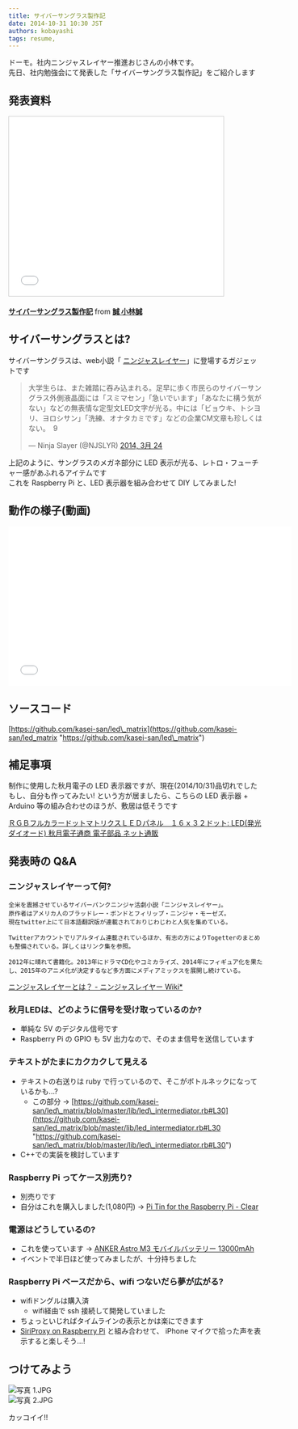 ```yaml
---
title: サイバーサングラス製作記
date: 2014-10-31 10:30 JST
authors: kobayashi
tags: resume, 
---
```

ドーモ。社内ニンジャスレイヤー推進おじさんの小林です。  
先日、社内勉強会にて発表した「サイバーサングラス製作記」をご紹介します

<!--more-->

## 発表資料

<iframe style="border: 1px solid #CCC; border-width: 1px; margin-bottom: 5px; max-width: 100%;" src="//www.slideshare.net/slideshow/embed_code/38735390" width="425" height="355" frameborder="0" marginwidth="0" marginheight="0" scrolling="no" allowfullscreen="allowfullscreen"> </iframe>

**[サイバーサングラス製作記](//www.slideshare.net/kaseisan/ss-38735390 "file://www.slideshare.net/kaseisan/ss-38735390")** from **[誠 小林誠](//www.slideshare.net/kaseisan "file://www.slideshare.net/kaseisan")**  

## サイバーサングラスとは?

サイバーサングラスは、web小説「 [ニンジャスレイヤー](http://ninjaslayer.jp/ "http://ninjaslayer.jp/")」に登場するガジェットです

<blockquote class="twitter-tweet" lang="ja"><p>大学生らは、また雑踏に吞み込まれる。足早に歩く市民らのサイバーサングラス外側液晶面には「スミマセン」「急いでいます」「あなたに構う気がない」などの無表情な定型文LED文字が光る。中には「ビョウキ、トシヨリ、ヨロシサン」「洗練、オナタカミです」などの企業CM文章も珍しくはない。　9</p>&mdash; Ninja Slayer (@NJSLYR) <a href="https://twitter.com/NJSLYR/status/447995956655452160">2014, 3月 24</a></blockquote>
<script async src="//platform.twitter.com/widgets.js" charset="utf-8"></script>

上記のように、サングラスのメガネ部分に LED 表示が光る、レトロ・フューチャー感があふれるアイテムです  
これを Raspberry Pi と、LED 表示器を組み合わせて DIY してみました!

## 動作の様子(動画)

<object width="560" height="315"><param name="movie" value="//www.youtube.com/v/vJQ2zjitVgY?version=3&amp;hl=ja_JP">
<param name="allowFullScreen" value="true">
<param name="allowscriptaccess" value="always">
<embed src="//www.youtube.com/v/vJQ2zjitVgY?version=3&amp;hl=ja_JP" type="application/x-shockwave-flash" width="560" height="315" allowscriptaccess="always" allowfullscreen="true"></embed></object>

## ソースコード

[https://github.com/kasei-san/led\_matrix](https://github.com/kasei-san/led_matrix "https://github.com/kasei-san/led\_matrix")

## 補足事項

制作に使用した秋月電子の LED 表示器ですが、現在(2014/10/31)品切れでした  
もし、自分も作ってみたい! という方が居ましたら、こちらの LED 表示器 + Arduino 等の組み合わせのほうが、敷居は低そうです

[ＲＧＢフルカラードットマトリクスＬＥＤパネル　１６ｘ３２ドット: LED(発光ダイオード) 秋月電子通商 電子部品 ネット通販](http://akizukidenshi.com/catalog/g/gM-07764/ "http://akizukidenshi.com/catalog/g/gM-07764/")

## 発表時の Q&A

### ニンジャスレイヤーって何?

```
全米を震撼させているサイバーパンクニンジャ活劇小説「ニンジャスレイヤー」。
原作者はアメリカ人のブラッドレー・ボンドとフィリップ・ニンジャ・モーゼズ。
現在twitter上にて日本語翻訳版が連載されておりじわじわと人気を集めている。

Twitterアカウントでリアルタイム連載されているほか、有志の方によりTogetterのまとめも整備されている。詳しくはリンク集を参照。

2012年に晴れて書籍化。2013年にドラマCD化やコミカライズ、2014年にフィギュア化を果たし、2015年のアニメ化が決定するなど多方面にメディアミックスを展開し続けている。
```

[ニンジャスレイヤーとは？ - ニンジャスレイヤー Wiki\*](http://wikiwiki.jp/njslyr/?%A5%CB%A5%F3%A5%B8%A5%E3%A5%B9%A5%EC%A5%A4%A5%E4%A1%BC%A4%C8%A4%CF%A1%A9 "http://wikiwiki.jp/njslyr/?%A5%CB%A5%F3%A5%B8%A5%E3%A5%B9%A5%EC%A5%A4%A5%E4%A1%BC%A4%C8%A4%CF%A1%A9")

### 秋月LEDは、どのように信号を受け取っているのか?

- 単純な 5V のデジタル信号です
- Raspberry Pi の GPIO も 5V 出力なので、そのまま信号を送信しています

### テキストがたまにカクカクして見える

- テキストの右送りは ruby で行っているので、そこがボトルネックになっているかも…?
  - この部分 → [https://github.com/kasei-san/led\_matrix/blob/master/lib/led\_intermediator.rb#L30](https://github.com/kasei-san/led_matrix/blob/master/lib/led_intermediator.rb#L30 "https://github.com/kasei-san/led\_matrix/blob/master/lib/led\_intermediator.rb#L30")
- C++での実装を検討しています

### Raspberry Pi ってケース別売り?

- 別売りです
- 自分はこれを購入しました(1,080円) → [Pi Tin for the Raspberry Pi - Clear](http://www.amazon.co.jp/gp/product/B00E92JZ2O/ "http://www.amazon.co.jp/gp/product/B00E92JZ2O/")

### 電源はどうしているの?

- これを使っています → [ANKER Astro M3 モバイルバッテリー 13000mAh](http://www.amazon.co.jp/gp/product/B00DQ7590A "http://www.amazon.co.jp/gp/product/B00DQ7590A")
- イベントで半日ほど使ってみましたが、十分持ちました

### Raspberry Pi ベースだから、wifi つないだら夢が広がる?

- wifiドングルは購入済
  - wifi経由で ssh 接続して開発していました
- ちょっといじればタイムラインの表示とかは楽にできます
- [SiriProxy on Raspberry Pi](http://sourceforge.net/projects/siriproxyrpi/ "http://sourceforge.net/projects/siriproxyrpi/") と組み合わせて、 iPhone マイクで拾った声を表示すると楽しそう…!

## つけてみよう

![写真 1.JPG](https://qiita-image-store.s3.amazonaws.com/583/5329/c34a9dd1-a98b-08d8-8488-1cc28e0cd79a.jpeg "写真 1.JPG")  
![写真 2.JPG](https://qiita-image-store.s3.amazonaws.com/583/5329/11a1605e-c95c-c0a8-e521-60a9ce06c2f4.jpeg "写真 2.JPG")

カッコイイ!!
